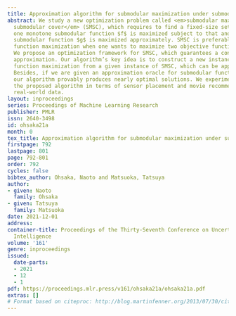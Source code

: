 ```yaml
---
title: Approximation algorithm for submodular maximization under submodular cover
abstract: We study a new optimization problem called <em>submodular maximization under
  submodular cover</em> (SMSC), which requires to find a fixed-size set such that
  one monotone submodular function $f$ is maximized subject to that another monotone
  submodular function $g$ is maximized approximately. SMSC is preferable to submodular
  function maximization when one wants to maximize two objective functions simultaneously.
  We propose an optimization framework for SMSC, which guarantees a constant-factor
  approximation. Our algorithm’s key idea is to construct a new instance of submodular
  function maximization from a given instance of SMSC, which can be approximated efficiently.
  Besides, if we are given an approximation oracle for submodular function maximization,
  our algorithm provably produces nearly optimal solutions. We experimentally evaluate
  the proposed algorithm in terms of sensor placement and movie recommendation using
  real-world data.
layout: inproceedings
series: Proceedings of Machine Learning Research
publisher: PMLR
issn: 2640-3498
id: ohsaka21a
month: 0
tex_title: Approximation algorithm for submodular maximization under submodular cover
firstpage: 792
lastpage: 801
page: 792-801
order: 792
cycles: false
bibtex_author: Ohsaka, Naoto and Matsuoka, Tatsuya
author:
- given: Naoto
  family: Ohsaka
- given: Tatsuya
  family: Matsuoka
date: 2021-12-01
address:
container-title: Proceedings of the Thirty-Seventh Conference on Uncertainty in Artificial
  Intelligence
volume: '161'
genre: inproceedings
issued:
  date-parts:
  - 2021
  - 12
  - 1
pdf: https://proceedings.mlr.press/v161/ohsaka21a/ohsaka21a.pdf
extras: []
# Format based on citeproc: http://blog.martinfenner.org/2013/07/30/citeproc-yaml-for-bibliographies/
---
```

